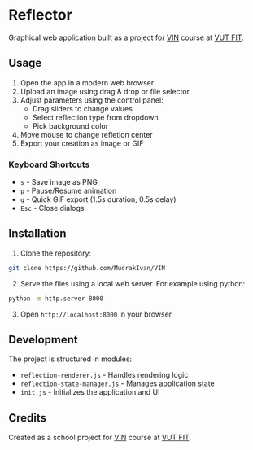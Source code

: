 # Reflector

Graphical web application built as a project for [VIN](https://www.fit.vut.cz/study/course/VIN/.en) course at [VUT FIT](https://www.fit.vut.cz/.en).

## Usage

1. Open the app in a modern web browser
2. Upload an image using drag & drop or file selector
3. Adjust parameters using the control panel:
   - Drag sliders to change values
   - Select reflection type from dropdown
   - Pick background color
4. Move mouse to change refletion center
5. Export your creation as image or GIF

### Keyboard Shortcuts

- `s` - Save image as PNG
- `p` - Pause/Resume animation
- `g` - Quick GIF export (1.5s duration, 0.5s delay)
- `Esc` - Close dialogs

## Installation

1. Clone the repository:
```bash
git clone https://github.com/MudrakIvan/VIN
```
2. Serve the files using a local web server. For example using python:
```bash
python -m http.server 8000
```
3. Open `http://localhost:8000` in your browser

## Development

The project is structured in modules:
- `reflection-renderer.js` - Handles rendering logic
- `reflection-state-manager.js` - Manages application state
- `init.js` - Initializes the application and UI

## Credits

Created as a school project for [VIN](https://www.fit.vut.cz/study/course/VIN/.en) course at [VUT FIT](https://www.fit.vut.cz/.en).
